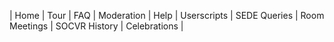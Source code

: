 | Home	| Tour | FAQ | Moderation | Help | Userscripts | SEDE Queries | Room Meetings | SOCVR History | Celebrations |
